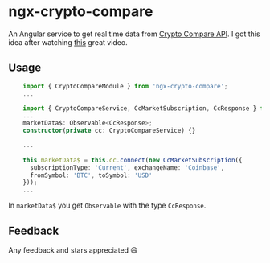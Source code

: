 # ngx-crypto-compare

An Angular service to get real time data from [Crypto Compare API](https://www.cryptocompare.com/).
I got this idea after watching [this](https://www.youtube.com/watch?v=gs5IZG-K02Q) great video.

## Usage

```typescript
    import { CryptoCompareModule } from 'ngx-crypto-compare';
    ...

    import { CryptoCompareService, CcMarketSubscription, CcResponse } from 'crypto-compare';
    ...
    marketData$: Observable<CcResponse>;
    constructor(private cc: CryptoCompareService) {}

    ...
    
    this.marketData$ = this.cc.connect(new CcMarketSubscription({
      subscriptionType: 'Current', exchangeName: 'Coinbase',
      fromSymbol: 'BTC', toSymbol: 'USD'
    }));
    ...
```
In ```marketData$``` you get ```Observable``` with the type ```CcResponse```.

## Feedback

Any feedback and stars appreciated :smile:
